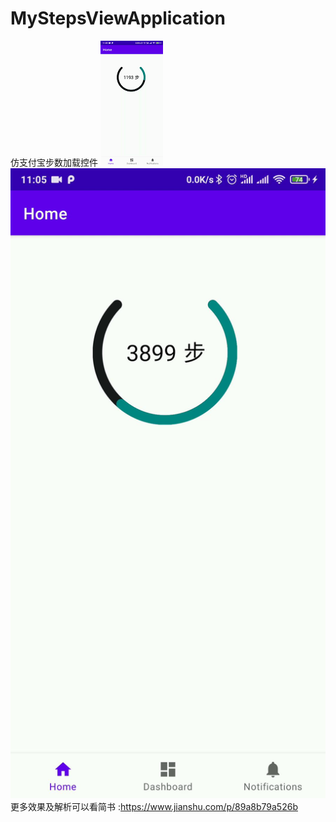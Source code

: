 # MyStepsViewApplication
仿支付宝步数加载控件
![image](https://github.com/EthanLee-88/MyStepsViewApplication/blob/master/pic/step_view.gif)
![image](https://github.com/EthanLee-88/MyStepsViewApplication/blob/master/pic/static_step_view.JPG)
更多效果及解析可以看简书 :https://www.jianshu.com/p/89a8b79a526b
